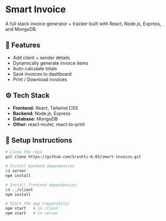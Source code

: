 # Smart Invoice

A full stack invoice generator + tracker built with React, Node.js, Express, and MongoDB.

## 🌟 Features

- Add client + sender details
- Dynamically generate invoice items
- Auto-calculate totals
- Save invoices to dashboard
- Print / Download invoices

## ⚙️ Tech Stack

- **Frontend:** React, Tailwind CSS
- **Backend:** Node.js, Express
- **Database:** MongoDB
- **Other:** react-router, react-to-print

## 🚀 Setup Instructions

```bash
# Clone the repo
git clone https://github.com/Srushti-K-03/smart-invoice.git

# Install backend dependencies
cd server
npm install

# Install frontend dependencies
cd ../client
npm install

# Start the app (separately)
npm start   # in client
npm start   # in server
